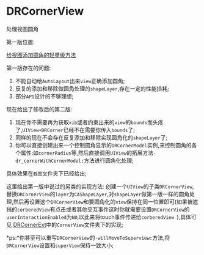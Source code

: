 # DRCornerView
处理视图圆角

第一版位置:

[给视图添加圆角的轻量级方法](https://www.jianshu.com/p/feb471fd00da)

第一版存在的问题:
 
1. 不能自动给`AutoLayout`出来`view`正确添加圆角;
2. 反复的添加和移除做圆角处理的`shapeLayer`,存在一定的性能损耗;
3. 部分`API`设计的不够理想;

现在给出了修改后的第二版:

1. 现在你不需要再为获取`xib`或者约束出来的`view`的`bounds`而头疼了,`UIView+DRCorner`已经不在需要你传入`bounds`了;
2. 同样的现在不会存在反复添加和移除实现圆角化的`shapeLayer`了;
3. 你可以直接创建出来一个控制圆角显示的`DRCornerModel`实例,来控制圆角的各个属性:如`cornerRadius`等,然后直接调用`UIView`的拓展方法`-dr_cornerWithCornerModel:`方法进行圆角化处理;

具体效果在`截图`文件夹下已经给出;


这里给出第一版中说过的另类的实现方法:
创建一个`UIView`的子类`DRCornerView`,替换`DRCornerView`的`layer`为`CAShapeLayer`,对`shapeLayer`做第一版一样的圆角处理,然后再设置这个`DRCornerView`和要圆角化的`view`保持在同一位置即可(如果被遮挡的`corberedView`有点击或者其他交互事件这时你就需要设置`DRCornerView`的`userInteractionEnabled`为`NO`,以此来将touch事件传递给`corberedView `),具体可见 [DRCornerExt](https://github.com/gitKun/DRCornerView)中的`CornerView`文件夹下的实现;


*ps:*你甚至可以重写`DRCornerView`的`-willMoveToSuperview:`方法,将`DRCornerView`设置和`superView`保持一致大小;
